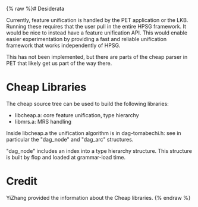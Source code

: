 {% raw %}# Desiderata

Currently, feature unification is handled by the
PET application or the LKB.
Running these requires that the user pull in the entire HPSG framework.
It would be nice to instead have a feature unification API. This would
enable easier experimentation by providing a fast and reliable
unification framework that works independently of HPSG.

This has not been implemented, but there are parts of the cheap parser
in PET that likely get us part of the way there.

# Cheap Libraries

The cheap source tree can be used to build the following libraries:

- libcheap.a: core feature unification, type hierarchy
- libmrs.a: MRS handling

Inside libcheap.a the unification algorithm is in dag-tomabechi.h: see
in particular the "dag\_node" and "dag\_arc" structures.

"dag\_node" includes an index into a type hierarchy structure. This
structure is built by flop and loaded at grammar-load time.

# Credit

YiZhang provided the information about the Cheap libraries.
<update date omitted for speed>{% endraw %}